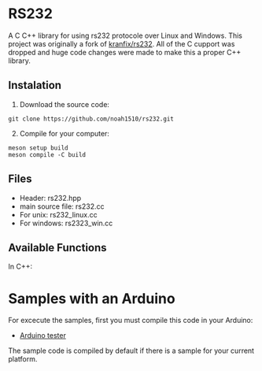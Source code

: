 RS232
=====

A C C++ library for using rs232 protocole over Linux and Windows.
This project was originally a fork of [kranfix/rs232](https://github.com/kranfix/rs232).
All of the C cupport was dropped and huge code changes were made to make this a proper C++ library.

## Instalation

1) Download the source code:

```
git clone https://github.com/noah1510/rs232.git
```

2) Compile for your computer:


```
meson setup build
meson compile -C build
```

## Files

* Header: rs232.hpp
* main source file: rs232.cc
* For unix: rs232_linux.cc
* For windows: rs2323_win.cc


## Available Functions

In C++:

# Samples with an Arduino

For excecute the samples, first you must compile this code
in your Arduino:

- [Arduino tester](example/arduino_tester/arduino_tester.ino)

The sample code is compiled by default if there is a sample for your current platform.
